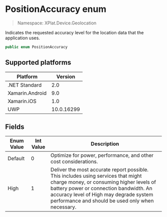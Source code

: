 # PositionAccuracy enum

> Namespace: XPlat.Device.Geolocation

Indicates the requested accuracy level for the location data that the application uses.

```csharp
public enum PositionAccuracy
```

## Supported platforms

| Platform | Version |
| --- | --- |
| .NET Standard | 2.0 |
| Xamarin.Android | 9.0 |
| Xamarin.iOS  | 1.0 |
| UWP | 10.0.16299 |

## Fields

| Enum Value | Int Value | Description |
| --- | --- | --- |
| Default | 0 | Optimize for power, performance, and other cost considerations. |
| High | 1 | Deliver the most accurate report possible. This includes using services that might charge money, or consuming higher levels of battery power or connection bandwidth. An accuracy level of High may degrade system performance and should be used only when necessary. |
